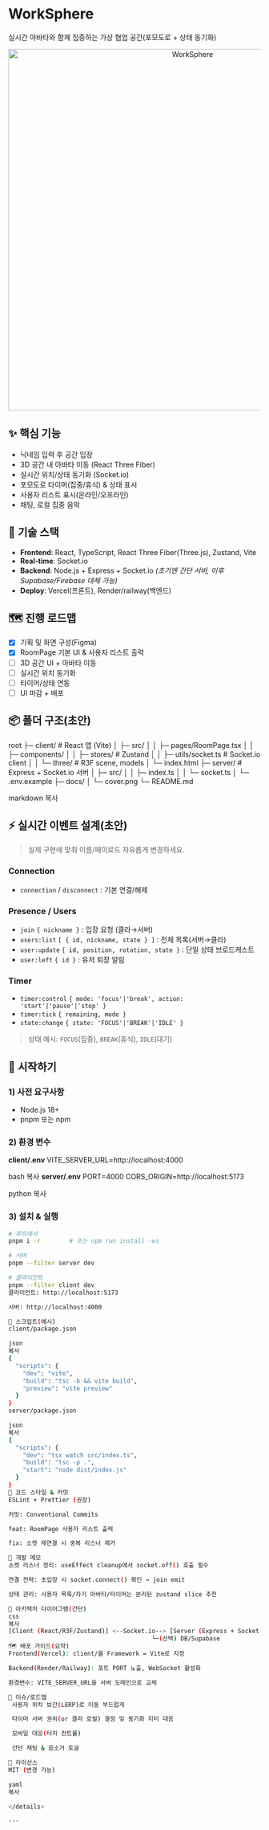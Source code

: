 # WorkSphere

실시간 아바타와 함께 집중하는 가상 협업 공간(포모도로 + 상태 동기화)

<p align="center">
  <img src="docs/cover.png" alt="WorkSphere" width="720" />
</p>

## ✨ 핵심 기능
- 닉네임 입력 후 공간 입장
- 3D 공간 내 아바타 이동 (React Three Fiber)
- 실시간 위치/상태 동기화 (Socket.io)
- 포모도로 타이머(집중/휴식) & 상태 표시
- 사용자 리스트 표시(온라인/오프라인)
- 채팅, 로컬 집중 음악

## 🧱 기술 스택
- **Frontend**: React, TypeScript, React Three Fiber(Three.js), Zustand, Vite
- **Real‑time**: Socket.io
- **Backend**: Node.js + Express + Socket.io *(초기엔 간단 서버, 이후 Supabase/Firebase 대체 가능)*
- **Deploy**: Vercel(프론트), Render/railway(백엔드)

## 🗺️ 진행 로드맵
- [x] 기획 및 화면 구성(Figma)
- [x] RoomPage 기본 UI & 사용자 리스트 출력
- [ ] 3D 공간 UI + 아바타 이동
- [ ] 실시간 위치 동기화
- [ ] 타이머/상태 연동
- [ ] UI 마감 + 배포

## 📦 폴더 구조(초안)
root
├─ client/ # React 앱 (Vite)
│ ├─ src/
│ │ ├─ pages/RoomPage.tsx
│ │ ├─ components/
│ │ ├─ stores/ # Zustand
│ │ ├─ utils/socket.ts # Socket.io client
│ │ └─ three/ # R3F scene, models
│ └─ index.html
├─ server/ # Express + Socket.io 서버
│ ├─ src/
│ │ ├─ index.ts
│ │ └─ socket.ts
│ └─ .env.example
├─ docs/
│ └─ cover.png
└─ README.md

markdown
복사

## ⚡️ 실시간 이벤트 설계(초안)
> 실제 구현에 맞춰 이름/페이로드 자유롭게 변경하세요.

### Connection
- `connection` / `disconnect` : 기본 연결/해제

### Presence / Users
- `join` `{ nickname }` : 입장 요청 (클라→서버)
- `users:list` `[ { id, nickname, state } ]` : 전체 목록(서버→클라)
- `user:update` `{ id, position, rotation, state }` : 단일 상태 브로드캐스트
- `user:left` `{ id }` : 유저 퇴장 알림

### Timer
- `timer:control` `{ mode: 'focus'|'break', action: 'start'|'pause'|'stop' }`
- `timer:tick` `{ remaining, mode }`
- `state:change` `{ state: 'FOCUS'|'BREAK'|'IDLE' }`

> 상태 예시: `FOCUS`(집중), `BREAK`(휴식), `IDLE`(대기)

## 🚀 시작하기
### 1) 사전 요구사항
- Node.js 18+
- pnpm 또는 npm

### 2) 환경 변수
**client/.env**
VITE_SERVER_URL=http://localhost:4000

bash
복사
**server/.env**
PORT=4000
CORS_ORIGIN=http://localhost:5173

python
복사

### 3) 설치 & 실행
```bash
# 루트에서
pnpm i -r        # 또는 npm run install -ws

# 서버
pnpm --filter server dev

# 클라이언트
pnpm --filter client dev
클라이언트: http://localhost:5173

서버: http://localhost:4000

🧪 스크립트(예시)
client/package.json

json
복사
{
  "scripts": {
    "dev": "vite",
    "build": "tsc -b && vite build",
    "preview": "vite preview"
  }
}
server/package.json

json
복사
{
  "scripts": {
    "dev": "tsx watch src/index.ts",
    "build": "tsc -p .",
    "start": "node dist/index.js"
  }
}
🔐 코드 스타일 & 커밋
ESLint + Prettier (권장)

커밋: Conventional Commits

feat: RoomPage 사용자 리스트 출력

fix: 소켓 재연결 시 중복 리스너 제거

🔧 개발 메모
소켓 리스너 정리: useEffect cleanup에서 socket.off() 호출 필수

연결 전략: 초입장 시 socket.connect() 확인 → join emit

상태 관리: 사용자 목록/자기 아바타/타이머는 분리된 zustand slice 추천

🧭 아키텍처 다이어그램(간단)
css
복사
[Client (React/R3F/Zustand)] <--Socket.io--> [Server (Express + Socket.io)]
                                        └─(선택) DB/Supabase
🗺️ 배포 가이드(요약)
Frontend(Vercel): client/를 Framework = Vite로 지정

Backend(Render/Railway): 포트 PORT 노출, WebSocket 활성화

환경변수: VITE_SERVER_URL을 서버 도메인으로 교체

📌 이슈/로드맵
 사용자 위치 보간(LERP)로 이동 부드럽게

 타이머 서버 권위(or 클라 로컬) 결정 및 동기화 지터 대응

 모바일 대응(터치 컨트롤)

 간단 채팅 & 음소거 토글

📝 라이선스
MIT (변경 가능)

yaml
복사

</details>

---